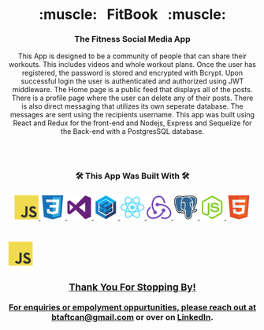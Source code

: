 
<h1 align='center'>:muscle: &nbsp FitBook &nbsp :muscle:  </h1>


 
  <h3 align= 'center'>The Fitness Social Media App</h3>
 
   
  <p align='center'>This App is designed to be a community of people that can share their workouts. This includes videos and whole workout plans. Once the user has registered, the password is stored and encrypted with Bcrypt. Upon successful login the user is authenticated and authorized using JWT middleware. The Home page is a public feed that displays all of the posts. There is a profile page where the user can delete any of their posts. There is also direct messaging that utilizes its own seperate database. The messages are sent using the recipients username. This app was built using React and Redux for the front-end and Nodejs, Express and Sequelize for the Back-end with a PostgresSQL database.   </p>
  
  <br></br>
  <h3 text-decoration:none align='center'> 🛠️ This App Was Built With 🛠️<h3>        
<div align='center'>
<a href="https://www.linkedin.com/in/brandonmtaft">
  <img  width="50 height="50 src="https://github.com/BrandonTaft/BrandonTaft/blob/main/assets/javascript-original.svg" />
  </a> 
  <a href="https://www.linkedin.com/in/brandonmtaft">
  <img  width="50 height="50 src="https://github.com/BrandonTaft/BrandonTaft/blob/main/assets/css3-original.svg" />
  </a>
  <a href="https://www.linkedin.com/in/brandonmtaft">
  <img  width="50 height="50 src="https://github.com/BrandonTaft/BrandonTaft/blob/main/assets/visualstudio-plain.svg"     />
  </a>
  <a href="https://www.linkedin.com/in/brandonmtaft">
 <img  width="50 height="50 src="https://github.com/BrandonTaft/BrandonTaft/blob/main/assets/sequelize-original.svg"     />
  </a>
   <a href="https://www.linkedin.com/in/brandonmtaft">
  <img  width="50 height="50 src="https://github.com/BrandonTaft/BrandonTaft/blob/main/assets/react-original.svg" />
  </a>
  <a href="https://www.linkedin.com/in/brandonmtaft">
  <img  width="50 height="50  src="https://github.com/BrandonTaft/BrandonTaft/blob/main/assets/redux-original.svg" />
  </a><a href="https://www.linkedin.com/in/brandonmtaft">
   <a href="https://www.linkedin.com/in/brandonmtaft">
  <img  width="50 height="50  src="https://github.com/BrandonTaft/BrandonTaft/blob/main/assets/postgresql-original.svg"    />
  </a>
  <a href="https://www.linkedin.com/in/brandonmtaft">
   <img  width="50 height="50 src="https://github.com/BrandonTaft/BrandonTaft/blob/main/assets/nodejs-original.svg" />
  </a>
   <a href="https://www.linkedin.com/in/brandonmtaft">
  <img  width="50 height="50 src="https://github.com/BrandonTaft/BrandonTaft/blob/main/assets/html5-original.svg" />
  </a>
  </div> 
  <br></br>
  <a href="https://mydevsite.surge.sh">
  <img  width="50 height="50 src="https://github.com/BrandonTaft/BrandonTaft/blob/main/assets/javascript-original.svg" />
  <h3 align="center">Thank You For Stopping By!</h3> 
<p align='center'>For enquiries or empolyment oppurtunities, please reach out at <a href="mailto:btaftcan@gmail.com">btaftcan@gmail.com</a> or over on <a href="https://www.linkedin.com/in/brandonmtaft">LinkedIn</a>.</p>
